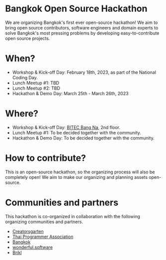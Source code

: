 # Bangkok Open Source Hackathon

We are organizing Bangkok's first ever open-source hackathon! We aim to bring open source contributors, software engineers and domain experts to solve Bangkok's most pressing problems by developing easy-to-contribute open source projects.

# When?

- Workshop & Kick-off Day: February 18th, 2023, as part of the National Coding Day.
- Lunch Meetup #1: TBD
- Lunch Meetup #2: TBD
- Hackathon & Demo Day: March 25th - March 26th, 2023

# Where?

- Workshop & Kick-off Day: [BITEC Bang Na](https://www.bitec.co.th), 2nd floor.
- Lunch Meetup #1: To be decided together with the community.
- Hackathon & Demo Day: To be decided together with the community.

# How to contribute?

This is an open-source hackathon, so the organizing process will also be completely open! We aim to make our organizing and planning assets open-source.

# Communities and partners

This hackathon is co-organized in collaboration with the following organizing communities and partners.

- [Creatorsgarten](https://creatorsgarten.org)
- [Thai Programmer Association](https://www.thaiprogrammer.org)
- [Bangkok](https://official.bangkok.go.th)
- [wonderful.software](https://wonderful.software)
- [Brikl](https://brikl.com)
